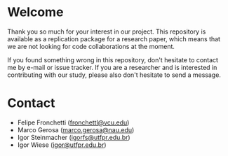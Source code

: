 # Welcome
Thank you so much for your interest in our project. This repository is available as a replication package for a research paper, which means that
we are not looking for code collaborations at the moment. 

If you found something wrong in this repository, don't hesitate to contact me by e-mail or issue tracker.
If you are a researcher and is interested in contributing with our study, please also don't hesitate to send a message. 

# Contact
- Felipe Fronchetti (fronchettl@vcu.edu)
- Marco Gerosa (marco.gerosa@nau.edu)
- Igor Steinmacher (igorfs@utfpr.edu.br)
- Igor Wiese (igor@utfpr.edu.br)
